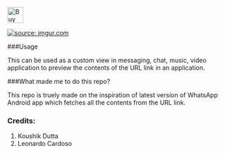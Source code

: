 <a href='https://ko-fi.com/A302HW7' target='_blank'><img height='36' style='border:0px;height:36px;' src='https://az743702.vo.msecnd.net/cdn/kofi4.png?v=f' border='0' alt='Buy Me a Coffee at ko-fi.com' /></a> 

<a href="//imgur.com/RRh9qzz"><img src="http://imgur.com/RRh9qzz.gif" title="source: imgur.com" /></a>


###Usage

This can be used as a custom view in messaging, chat, music, video application to preview the contents of the URL link in an application.

###What made me to do this repo?

This repo is truely made on the inspiration of latest version of WhatsApp Android app which fetches all the contents from the URL link.

### Credits:
1. Koushik Dutta
2. Leonardo Cardoso



